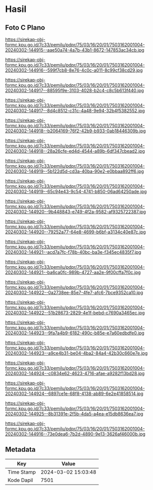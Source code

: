 # Hasil

## Foto C Plano

https://sirekap-obj-formc.kpu.go.id/7c33/pemilu/pdpr/75/03/16/20/01/7503162001004-20240302-144915--aae50a74-4a7b-43b1-8672-147853ac34cb.jpg

https://sirekap-obj-formc.kpu.go.id/7c33/pemilu/pdpr/75/03/16/20/01/7503162001004-20240302-144916--599f7cb8-8e76-4c0c-a011-8c99cf38cd29.jpg

https://sirekap-obj-formc.kpu.go.id/7c33/pemilu/pdpr/75/03/16/20/01/7503162001004-20240302-144917--88595f9e-3103-4028-b2c4-c8c5b613f440.jpg

https://sirekap-obj-formc.kpu.go.id/7c33/pemilu/pdpr/75/03/16/20/01/7503162001004-20240302-144917--8d4c8512-c31c-4a48-9e94-32b4f5382552.jpg

https://sirekap-obj-formc.kpu.go.id/7c33/pemilu/pdpr/75/03/16/20/01/7503162001004-20240302-144918--b2064169-76f2-42b9-b933-0ab18446309b.jpg

https://sirekap-obj-formc.kpu.go.id/7c33/pemilu/pdpr/75/03/16/20/01/7503162001004-20240302-144918--28a26cfe-ed4d-4544-a89b-6df347cbead2.jpg

https://sirekap-obj-formc.kpu.go.id/7c33/pemilu/pdpr/75/03/16/20/01/7503162001004-20240302-144919--5b122d5d-cd3a-40ba-90e2-e0bbaa892ff6.jpg

https://sirekap-obj-formc.kpu.go.id/7c33/pemilu/pdpr/75/03/16/20/01/7503162001004-20240302-144919--65c94e43-9c54-4741-b850-06ad64250ade.jpg

https://sirekap-obj-formc.kpu.go.id/7c33/pemilu/pdpr/75/03/16/20/01/7503162001004-20240302-144920--9b448843-e749-4f2a-9582-af9325722387.jpg

https://sirekap-obj-formc.kpu.go.id/7c33/pemilu/pdpr/75/03/16/20/01/7503162001004-20240302-144920--79252a77-64e8-4699-b6bf-a3134c40e87c.jpg

https://sirekap-obj-formc.kpu.go.id/7c33/pemilu/pdpr/75/03/16/20/01/7503162001004-20240302-144921--acd7a7fc-f78b-40bc-ba3e-f345ec4835f7.jpg

https://sirekap-obj-formc.kpu.go.id/7c33/pemilu/pdpr/75/03/16/20/01/7503162001004-20240302-144921--ba6ca0fc-989b-4727-aa2e-9f00cffa7f0c.jpg

https://sirekap-obj-formc.kpu.go.id/7c33/pemilu/pdpr/75/03/16/20/01/7503162001004-20240302-144922--0a2738ee-85e7-4fe7-afc6-7bce9352ca10.jpg

https://sirekap-obj-formc.kpu.go.id/7c33/pemilu/pdpr/75/03/16/20/01/7503162001004-20240302-144922--51b28673-2829-4e1f-bebd-c7690a3465ec.jpg

https://sirekap-obj-formc.kpu.go.id/7c33/pemilu/pdpr/75/03/16/20/01/7503162001004-20240302-144923--9fa7a4b9-6182-490c-b85e-e7a60edbdfe0.jpg

https://sirekap-obj-formc.kpu.go.id/7c33/pemilu/pdpr/75/03/16/20/01/7503162001004-20240302-144923--a9ce4b31-be04-4ba2-84a4-42b30c660e7e.jpg

https://sirekap-obj-formc.kpu.go.id/7c33/pemilu/pdpr/75/03/16/20/01/7503162001004-20240302-144924--c0834e62-4623-4716-afae-a9282f13bd28.jpg

https://sirekap-obj-formc.kpu.go.id/7c33/pemilu/pdpr/75/03/16/20/01/7503162001004-20240302-144924--6897ce1e-68f8-4138-ab89-6e2e41858514.jpg

https://sirekap-obj-formc.kpu.go.id/7c33/pemilu/pdpr/75/03/16/20/01/7503162001004-20240302-144925--8b31391e-2f5b-4da5-a4ea-e15db8636ea7.jpg

https://sirekap-obj-formc.kpu.go.id/7c33/pemilu/pdpr/75/03/16/20/01/7503162001004-20240302-144916--73e0dea6-7b2d-4890-9e13-3626af46000b.jpg


## Metadata

| Key        | Value               |
| ---------- | ------------------- |
| Time Stamp | 2024-03-02 15:03:48 |
| Kode Dapil | 7501                |



